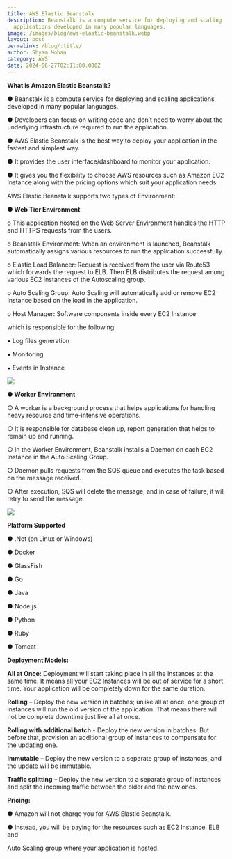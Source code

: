 ```yaml
---
title: AWS Elastic Beanstalk
description: Beanstalk is a compute service for deploying and scaling
  applications developed in many popular languages.
image: /images/blog/aws-elastic-beanstalk.webp
layout: post
permalink: /blog/:title/
author: Shyam Mohan
category: AWS
date: 2024-06-27T02:11:00.000Z
---
```



**What is Amazon Elastic Beanstalk?**

● Beanstalk is a compute service for deploying and scaling applications developed in many popular languages.

● Developers can focus on writing code and don’t need to worry about the underlying infrastructure required to run the application.

● AWS Elastic Beanstalk is the best way to deploy your application in the fastest and simplest way.

● It provides the user interface/dashboard to monitor your application.

● It gives you the flexibility to choose AWS resources such as Amazon EC2 Instance along with the pricing options which suit your application needs.

  

AWS Elastic Beanstalk supports two types of Environment:

**● Web Tier Environment**

o This application hosted on the Web Server Environment handles the HTTP and HTTPS requests from the users.

o Beanstalk Environment: When an environment is launched, Beanstalk automatically assigns various resources to run the application successfully.

o Elastic Load Balancer: Request is received from the user via Route53 which forwards the request to ELB. Then ELB distributes the request among various EC2 Instances of the Autoscaling group.

o Auto Scaling Group: Auto Scaling will automatically add or remove EC2 Instance based on the load in the application.

o Host Manager: Software components inside every EC2 Instance

which is responsible for the following:

▪ Log files generation

▪ Monitoring

▪ Events in Instance

  

![](https://lh7-us.googleusercontent.com/docsz/AD_4nXe4HYx1Fdi1e64wgpSZn_Mu3j_potw_rznYSOmczd2-0alaGFddSsS5iCTRyhOAqutY_1v8JawIfUk-Ob1EmSromYDWJZE9sKOqvDc_7SGcwzYOLdH9qUMCe_PoEHz7lGl2UpSRm_Lr9hUVbDOHb7SLA3d8?key=DolJBsYn1X8zMHIyAnLicQ)

  

**● Worker Environment**

○ A worker is a background process that helps applications for handling heavy resource and time-intensive operations.

○ It is responsible for database clean up, report generation that helps to remain up and running.

○ In the Worker Environment, Beanstalk installs a Daemon on each EC2 Instance in the Auto Scaling Group.

○ Daemon pulls requests from the SQS queue and executes the task based on the message received.

○ After execution, SQS will delete the message, and in case of failure, it will retry to send the message.

  

![](https://lh7-us.googleusercontent.com/docsz/AD_4nXeZrnv91JmQ0Mp5KWVyIvGz8cKe4nzzg-4suyHFB3ZJaSCzUqpOwGu_wj9f-pvh3oIjXDK7eB9xjXRrAf5mcPK6jirtgyulyAm7ZSe4QjknFAfJvQTDdHHTbYWbXieYVe3I2mDE9ZszVGl5tC39UMcm3Stz?key=DolJBsYn1X8zMHIyAnLicQ)

  

**Platform Supported**

● .Net (on Linux or Windows)

● Docker

● GlassFish

● Go

● Java

● Node.js

● Python

● Ruby

● Tomcat

**Deployment Models:**

**All at Once:** Deployment will start taking place in all the instances at the same time. It means all your EC2 Instances will be out of service for a short time. Your application will be completely down for the same duration.

**Rolling** – Deploy the new version in batches; unlike all at once, one group of instances will run the old version of the application. That means there will not be complete downtime just like all at once.

**Rolling with additional batch** - Deploy the new version in batches. But before that, provision an additional group of instances to compensate for the updating one.

**Immutable** – Deploy the new version to a separate group of instances, and the update will be immutable.

**Traffic splitting** – Deploy the new version to a separate group of instances and split the incoming traffic between the older and the new ones.

**Pricing:**

● Amazon will not charge you for AWS Elastic Beanstalk.

● Instead, you will be paying for the resources such as EC2 Instance, ELB and

Auto Scaling group where your application is hosted.
